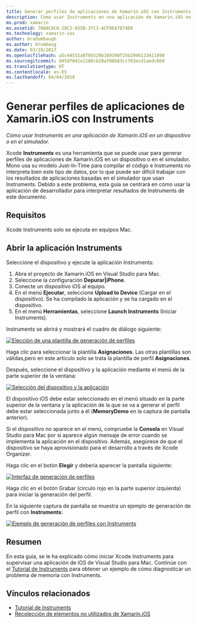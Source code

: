 ```yaml
---
title: Generar perfiles de aplicaciones de Xamarin.iOS con Instruments
description: Cómo usar Instruments en una aplicación de Xamarin.iOS en un dispositivo o en el simulador.
ms.prod: xamarin
ms.assetid: 70A8CAC8-20C2-655B-37C3-ACF9EA7874D8
ms.technology: xamarin-ios
author: bradumbaugh
ms.author: brumbaug
ms.date: 03/19/2017
ms.openlocfilehash: a5c44531a8f05529b169390f25b2946133411098
ms.sourcegitcommit: 945df041e2180cb20af08b83cc703ecd1aedc6b0
ms.translationtype: HT
ms.contentlocale: es-ES
ms.lasthandoff: 04/04/2018
---
```

# <a name="profiling-xamarinios-applications-with-instruments"></a>Generar perfiles de aplicaciones de Xamarin.iOS con Instruments

_Cómo usar Instruments en una aplicación de Xamarin.iOS en un dispositivo o en el simulador._

Xcode **Instruments** es una herramienta que se puede usar para generar perfiles de aplicaciones de Xamarin.iOS en un dispositivo o en el simulador. Mono usa su modelo Just-In-Time para compilar el código e Instruments no interpreta bien este tipo de datos, por lo que puede ser difícil trabajar con los resultados de aplicaciones basadas en el simulador que usan Instruments.
Debido a este problema, esta guía se centrará en cómo usar la aplicación de desarrollador para interpretar resultados de Instruments de este documento.

## <a name="requirements"></a>Requisitos

Xcode Instruments solo se ejecuta en equipos Mac.

## <a name="opening-the-instruments-app"></a>Abrir la aplicación Instruments

Seleccione el dispositivo y ejecute la aplicación Instruments:

1.  Abra el proyecto de Xamarin.iOS en Visual Studio para Mac.
2.  Seleccione la configuración **Depurar|iPhone**.
3.  Conecte un dispositivo iOS al equipo.
4.  En el menú **Ejecutar**, seleccione **Upload to Device** (Cargar en el dispositivo). Se ha compilado la aplicación y se ha cargado en el dispositivo.
5.  En el menú **Herramientas**, seleccione **Launch Instruments** (Iniciar Instruments).


Instruments se abrirá y mostrará el cuadro de diálogo siguiente:

 [![](using-instruments-to-detect-native-leaks-using-markheap-images/instruments1.png "Elección de una plantilla de generación de perfiles")](using-instruments-to-detect-native-leaks-using-markheap-images/instruments1.png#lightbox)

Haga clic para seleccionar la plantilla **Asignaciones**. Las otras plantillas son válidas,pero en este artículo solo se trata la plantilla de perfil **Asignaciones**.

Después, seleccione el dispositivo y la aplicación mediante el menú de la parte superior de la ventana:

[![](using-instruments-to-detect-native-leaks-using-markheap-images/instruments2.png "Selección del dispositivo y la aplicación")](using-instruments-to-detect-native-leaks-using-markheap-images/instruments2.png#lightbox)

El dispositivo iOS debe estar seleccionado en el menú situado en la parte superior de la ventana y la aplicación de la que se va a generar el perfil debe estar seleccionada junto a él (**MemoryDemo** en la captura de pantalla anterior).

Si el dispositivo no aparece en el menú, compruebe la **Consola** en Visual Studio para Mac por si aparece algún mensaje de error cuando se implementa la aplicación en el dispositivo. Además, asegúrese de que el dispositivo se haya aprovisionado para el desarrollo a través de Xcode Organizer.

Haga clic en el botón **Elegir** y debería aparecer la pantalla siguiente:

[![](using-instruments-to-detect-native-leaks-using-markheap-images/instruments3.png "Interfaz de generación de perfiles")](using-instruments-to-detect-native-leaks-using-markheap-images/instruments3.png#lightbox)

Haga clic en el botón Grabar (círculo rojo en la parte superior izquierda) para iniciar la generación del perfil.

En la siguiente captura de pantalla se muestra un ejemplo de generación de perfil con **Instruments**:

[![](using-instruments-to-detect-native-leaks-using-markheap-images/instruments4.png "Ejemplo de generación de perfiles con Instruments")](using-instruments-to-detect-native-leaks-using-markheap-images/instruments4.png#lightbox)

## <a name="summary"></a>Resumen

En esta guía, se le ha explicado cómo iniciar Xcode Instruments para supervisar una aplicación de iOS de Visual Studio para Mac. Continúe con el [Tutorial de Instruments](~/ios/deploy-test/walkthrough-apples-instrument.md) para obtener un ejemplo de cómo diagnosticar un problema de memoria con Instruments.

## <a name="related-links"></a>Vínculos relacionados

- [Tutorial de Instruments](~/ios/deploy-test/walkthrough-apples-instrument.md)
- [Recolección de elementos no utilizados de Xamarin.iOS](https://krumelur.me/2015/04/27/xamarin-ios-the-garbage-collector-and-me/)
